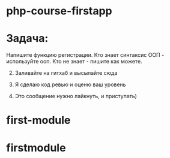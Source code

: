 # php-course-firstapp
# Задача:


Напишите функцию регистрации. Кто знает синтаксис ООП - используйте ооп. Кто не знает - пишите как можете.

2. Заливайте на гитхаб и высылайте сюда

3. Я сделаю код ревью и оценю ваш уровень

4. Это сообщение нужно лайкнуть, и приступать)
# first-module
# firstmodule
